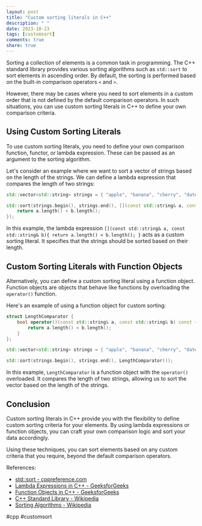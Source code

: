 ```yaml
---
layout: post
title: "Custom sorting literals in C++"
description: " "
date: 2023-10-23
tags: [customsort]
comments: true
share: true
---
```


Sorting a collection of elements is a common task in programming. The C++ standard library provides various sorting algorithms such as `std::sort` to sort elements in ascending order. By default, the sorting is performed based on the built-in comparison operators `<` and `>`.

However, there may be cases where you need to sort elements in a custom order that is not defined by the default comparison operators. In such situations, you can use custom sorting literals in C++ to define your own comparison criteria.

## Using Custom Sorting Literals

To use custom sorting literals, you need to define your own comparison function, functor, or lambda expression. These can be passed as an argument to the sorting algorithm.

Let's consider an example where we want to sort a vector of strings based on the length of the strings. We can define a lambda expression that compares the length of two strings:

```cpp
std::vector<std::string> strings = { "apple", "banana", "cherry", "date" };

std::sort(strings.begin(), strings.end(), [](const std::string& a, const std::string& b){
    return a.length() < b.length();
});
```

In this example, the lambda expression `[](const std::string& a, const std::string& b){ return a.length() < b.length(); }` acts as a custom sorting literal. It specifies that the strings should be sorted based on their length.

## Custom Sorting Literals with Function Objects

Alternatively, you can define a custom sorting literal using a function object. Function objects are objects that behave like functions by overloading the `operator()` function.

Here's an example of using a function object for custom sorting:

```cpp
struct LengthComparator {
    bool operator()(const std::string& a, const std::string& b) const {
        return a.length() < b.length();
    }
};

std::vector<std::string> strings = { "apple", "banana", "cherry", "date" };

std::sort(strings.begin(), strings.end(), LengthComparator());
```

In this example, `LengthComparator` is a function object with the `operator()` overloaded. It compares the length of two strings, allowing us to sort the vector based on the length of the strings.

## Conclusion

Custom sorting literals in C++ provide you with the flexibility to define custom sorting criteria for your elements. By using lambda expressions or function objects, you can craft your own comparison logic and sort your data accordingly.

Using these techniques, you can sort elements based on any custom criteria that you require, beyond the default comparison operators.

References:
- [std::sort - cppreference.com](https://en.cppreference.com/w/cpp/algorithm/sort)
- [Lambda Expressions in C++ - GeeksforGeeks](https://www.geeksforgeeks.org/lambda-expressions-c/)
- [Function Objects in C++ - GeeksforGeeks](https://www.geeksforgeeks.org/function-objects-python/)
- [C++ Standard Library - Wikipedia](https://en.wikipedia.org/wiki/Standard_Template_Library)
- [Sorting Algorithms - Wikipedia](https://en.wikipedia.org/wiki/Sorting_algorithm)

#cpp #customsort